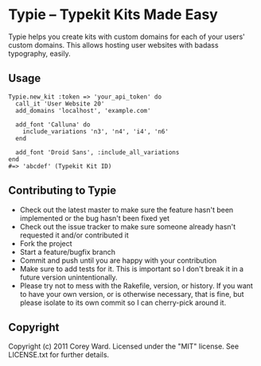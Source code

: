 Typie – Typekit Kits Made Easy
==============================

Typie helps you create kits with custom domains for each of your users' custom domains. This allows hosting user websites with badass typography, easily.

Usage
-----

    Typie.new_kit :token => 'your_api_token' do
      call_it 'User Website 20'
      add_domains 'localhost', 'example.com'
      
      add_font 'Calluna' do
        include_variations 'n3', 'n4', 'i4', 'n6'
      end
      
      add_font 'Droid Sans', :include_all_variations
    end
    #=> 'abcdef' (Typekit Kit ID)

Contributing to Typie
---------------------
 
* Check out the latest master to make sure the feature hasn't been implemented or the bug hasn't been fixed yet
* Check out the issue tracker to make sure someone already hasn't requested it and/or contributed it
* Fork the project
* Start a feature/bugfix branch
* Commit and push until you are happy with your contribution
* Make sure to add tests for it. This is important so I don't break it in a future version unintentionally.
* Please try not to mess with the Rakefile, version, or history. If you want to have your own version, or is otherwise necessary, that is fine, but please isolate to its own commit so I can cherry-pick around it.

Copyright
---------

Copyright (c) 2011 Corey Ward. Licensed under the "MIT" license. See LICENSE.txt for further details.
